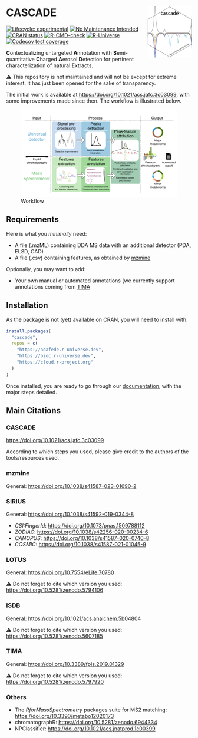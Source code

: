 
<!-- README.md is generated from README.Rmd. Please edit that file -->

# CASCADE <img src='https://raw.githubusercontent.com/adafede/cascade/dev/man/figures/logo.svg' align="right" height="139" />

<!-- badges: start -->

[![Lifecycle:
experimental](https://img.shields.io/badge/lifecycle-experimental-orange.svg)](https://lifecycle.r-lib.org/articles/stages.html#experimental)
[![No Maintenance
Intended](http://unmaintained.tech/badge.svg)](http://unmaintained.tech/)
[![CRAN
status](https://www.r-pkg.org/badges/version/tima)](https://CRAN.R-project.org/package=tima)
[![R-CMD-check](https://github.com/adafede/cascade/actions/workflows/R-CMD-check.yaml/badge.svg)](https://github.com/adafede/cascade/actions/workflows/R-CMD-check.yaml)
[![R-Universe](https://adafede.r-universe.dev/badges/cascade)](https://adafede.r-universe.dev/cascade)
[![Codecov test
coverage](https://codecov.io/gh/adafede/cascade/graph/badge.svg)](https://app.codecov.io/gh/adafede/cascade)
<!-- [![Docker](https://badgen.net/badge/icon/docker?icon=docker&label)](https://hub.docker.com/r/adafede/cascade/) -->
<!-- [![DOI](https://zenodo.org/badge/DOI/10.5281/zenodo.5797920.svg)](https://doi.org/10.5281/zenodo.5797920) -->
<!-- badges: end -->

**C**ontextualizing untargeted **A**nnotation with **S**emi-quantitative
**C**harged **A**erosol **D**etection for pertinent characterization of
natural **E**xtracts.

⚠️ This repository is not maintained and will not be except for extreme
interest. It has just been opened for the sake of transparency.

The initial work is available at
<https://doi.org/10.1021/acs.jafc.3c03099>, with some improvements made
since then. The workflow is illustrated below.

<figure>
<img
src="https://raw.githubusercontent.com/adafede/cascade/main/man/figures/cascade-workflow.svg"
alt="Workflow" />
<figcaption aria-hidden="true">Workflow</figcaption>
</figure>

## Requirements

Here is what you *minimally* need:

- A file (.mzML) containing DDA MS data with an additional detector
  (PDA, ELSD, CAD)
- A file (.csv) containing features, as obtained by
  [mzmine](https://mzio.io/)

Optionally, you may want to add:

- Your own manual or automated annotations (we currently support
  annotations coming from
  [TIMA](https://taxonomicallyinformedannotation.github.io/tima)

## Installation

As the package is not (yet) available on CRAN, you will need to install
with:

``` r
install.packages(
  "cascade",
  repos = c(
    "https://adafede.r-universe.dev",
    "https://bioc.r-universe.dev",
    "https://cloud.r-project.org"
  )
)
```

Once installed, you are ready to go through our
[documentation](https://adafede.github.io/cascade/articles/), with the
major steps detailed.

## Main Citations

### CASCADE

<https://doi.org/10.1021/acs.jafc.3c03099>

According to which steps you used, please give credit to the authors of
the tools/resources used.

### mzmine

General: <https://doi.org/10.1038/s41587-023-01690-2>

### SIRIUS

General: <https://doi.org/10.1038/s41592-019-0344-8>

- *CSI:FingerId*: <https://doi.org/10.1073/pnas.1509788112>
- *ZODIAC*: <https://doi.org/10.1038/s42256-020-00234-6>
- *CANOPUS*: <https://doi.org/10.1038/s41587-020-0740-8>
- *COSMIC*: <https://doi.org/10.1038/s41587-021-01045-9>

### LOTUS

General: <https://doi.org/10.7554/eLife.70780>

⚠️ Do not forget to cite which version you used:
<https://doi.org/10.5281/zenodo.5794106>

### ISDB

General: <https://doi.org/10.1021/acs.analchem.5b04804>

⚠️ Do not forget to cite which version you used:
<https://doi.org/10.5281/zenodo.5607185>

### TIMA

General: <https://doi.org/10.3389/fpls.2019.01329>

⚠️ Do not forget to cite which version you used:
<https://doi.org/10.5281/zenodo.5797920>

### Others

- The *RforMassSpectrometry* packages suite for MS2 matching:
  <https://doi.org/10.3390/metabo12020173>
- chromatographR: <https://doi.org/10.5281/zenodo.6944334>
- NPClassifier: <https://doi.org/10.1021/acs.jnatprod.1c00399>
